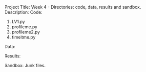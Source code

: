 Project Title: Week 4 - Directories: code, data, results and sandbox.
Description: 
Code:
1. LV1.py
2. profileme.py
3. profileme2.py
4. timeitme.py 

Data:

Results:

Sandbox:
Junk files. 